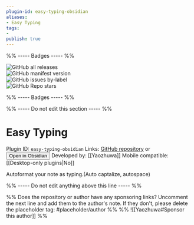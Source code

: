 ```yaml
---
plugin-id: easy-typing-obsidian
aliases:
- Easy Typing
tags: 
- 
publish: true
---
```


%% ----- Badges ----- %%

![GitHub all releases](https://img.shields.io/github/downloads/Yaozhuwa/easy-typing-obsidian/total?color=573E7A&logo=github&style=for-the-badge)   
![GitHub manifest version](https://img.shields.io/github/manifest-json/v/Yaozhuwa/easy-typing-obsidian?color=573E7A&logo=github&style=for-the-badge)   
![GitHub issues by-label](https://img.shields.io/github/issues/Yaozhuwa/easy-typing-obsidian/help%20wanted?color=573E7A&logo=github&style=for-the-badge)   
![GitHub Repo stars](https://img.shields.io/github/stars/Yaozhuwa/easy-typing-obsidian?color=573E7A&logo=github&style=for-the-badge)

%% ----- Badges ----- %%

%% ----- Do not edit this section ----- %%

# Easy Typing

Plugin ID: `easy-typing-obsidian`
Links: [GitHub repository](https://github.com/Yaozhuwa/easy-typing-obsidian) or [<button id=HH>Open in Obsidian</button>](obsidian://goto-plugin?id=easy-typing-obsidian)
Developed by: [[Yaozhuwa]]
Mobile compatible: [[Desktop-only plugins|No]]

Autoformat your note as typing.(Auto captalize, autospace)

%% ----- Do not edit anything above this line ----- %% 

%% Does the repository or author have any sponsoring links? Uncomment the next line and add them to the author's note. If they don't, please delete the placeholder tag: #placeholder/author %%
%% ![[Yaozhuwa#Sponsor this author]] %%

